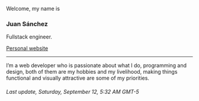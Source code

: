Welcome, my name is
### Juan Sánchez
Fullstack engineer.

<a href="https:&#x2F;&#x2F;juanmsl.com" target="_blank">Personal website</a>

---

I’m a web developer who is passionate about what I do, programming and design, both of them are my hobbies and my livelihood, making things functional and visually attractive are some of my priorities.

###### Last update, Saturday, September 12, 5:32 AM GMT-5